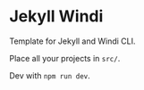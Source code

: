 # Jekyll Windi

Template for Jekyll and Windi CLI.

Place all your projects in `src/`.

Dev with `npm run dev`.